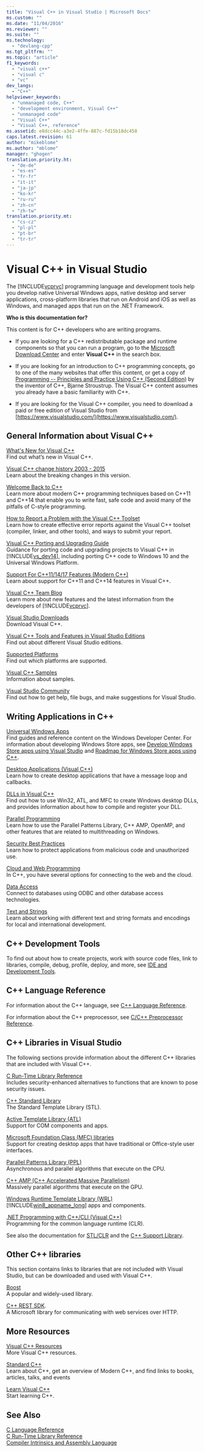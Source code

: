```yaml
---
title: "Visual C++ in Visual Studio | Microsoft Docs"
ms.custom: ""
ms.date: "11/04/2016"
ms.reviewer: ""
ms.suite: ""
ms.technology: 
  - "devlang-cpp"
ms.tgt_pltfrm: ""
ms.topic: "article"
f1_keywords: 
  - "visual c++"
  - "visual c"
  - "vc"
dev_langs: 
  - "C++"
helpviewer_keywords: 
  - "unmanaged code, C++"
  - "development environment, Visual C++"
  - "unmanaged code"
  - "Visual C++"
  - "Visual C++, reference"
ms.assetid: e8dcc44c-a3e2-4ffe-887c-fd15b18dc458
caps.latest.revision: 61
author: "mikeblome"
ms.author: "mblome"
manager: "ghogen"
translation.priority.ht: 
  - "de-de"
  - "es-es"
  - "fr-fr"
  - "it-it"
  - "ja-jp"
  - "ko-kr"
  - "ru-ru"
  - "zh-cn"
  - "zh-tw"
translation.priority.mt: 
  - "cs-cz"
  - "pl-pl"
  - "pt-br"
  - "tr-tr"
---
```

# Visual C++ in Visual Studio
The [!INCLUDE[vcprvc](build/includes/vcprvc_md.md)] programming language and development tools help you develop native Universal Windows apps, native desktop and server applications, cross-platform libraries that run on Android and iOS as well as Windows, and managed apps that run on the .NET Framework.  
  
 **Who is this documentation for?**  
  
 This content is for C++ developers who are writing programs.  
  
-   If you are looking for a C++ redistributable package and runtime components so that you can run a program, go to the [Microsoft Download Center](http://www.microsoft.com/en-us/download/) and enter **Visual C++** in the search box.  
  
-   If you are looking for an introduction to C++ programming concepts, go to one of the many websites that offer this content, or get a copy of [Programming -- Principles and Practice Using C++ (Second Edition)](http://stroustrup.com/Programming/) by the inventor of C++, Bjarne Stroustrup. The Visual C++ content assumes you already have a basic familiarity with C++.  
  
-   If you are looking for the Visual C++ compiler, you need to download a paid or free edition of Visual Studio from [https://www.visualstudio.com/](https://www.visualstudio.com/).  

## General Information about Visual C++  
 [What's New for Visual C++](what-s-new-for-visual-cpp-in-visual-studio.md)  
 Find out what’s new in Visual C++.  
  
 [Visual C++ change history 2003 - 2015](porting/visual-cpp-change-history-2003-2015.md)  
 Learn about the breaking changes in this version.  
  
 [Welcome Back to C++](cpp/welcome-back-to-cpp-modern-cpp.md)  
 Learn more about modern C++ programming techniques based on C++11 and C++14 that enable you to write fast, safe code and avoid many of the pitfalls of C-style programming.  
  
 [How to Report a Problem with the Visual C++ Toolset](how-to-report-a-problem-with-the-visual-cpp-toolset.md)  
 Learn how to create effective error reports against the Visual C++ toolset (compiler, linker, and other tools), and ways to submit your report.  
  
 [Visual C++ Porting and Upgrading Guide](porting/visual-cpp-porting-and-upgrading-guide.md)  
 Guidance for porting code and upgrading projects to Visual C++ in [!INCLUDE[vs_dev14](ide/includes/vs_dev14_md.md)], including porting C++ code to Windows 10 and the Universal Windows Platform.  
  
 [Support For C++11/14/17 Features (Modern C++)](cpp/support-for-cpp11-14-17-features-modern-cpp.md)  
 Learn about support for C++11 and C++14 features in Visual C++.  
  
 [Visual C++ Team Blog](http://blogs.msdn.com/b/vcblog/)  
 Learn more about new features and the latest information from the developers of [!INCLUDE[vcprvc](build/includes/vcprvc_md.md)].  
  
 [Visual Studio Downloads](http://go.microsoft.com/fwlink/?LinkId=235233)  
 Download Visual C++.  
  
 [Visual C++ Tools and Features in Visual Studio Editions](ide/visual-cpp-tools-and-features-in-visual-studio-editions.md)  
 Find out about different Visual Studio editions.  
  
 [Supported Platforms](supported-platforms-visual-cpp.md)  
 Find out which platforms are supported.  
  
 [Visual C++ Samples](visual-cpp-samples.md)  
 Information about samples.  
  
 [Visual Studio Community](http://go.microsoft.com/fwlink/?LinkId=235296)  
 Find out how to get help, file bugs, and make suggestions for Visual Studio.  
  
## Writing Applications in C++  
 [Universal Windows Apps](windows/universal-windows-apps-cpp.md)  
 Find guides and reference content on the Windows Developer Center. For information about developing Windows Store apps, see [Develop Windows Store apps using Visual Studio](http://go.microsoft.com/fwlink/p/?LinkId=248364) and [Roadmap for Windows Store apps using C++](http://go.microsoft.com/fwlink/p/?LinkId=244654).  
  
 [Desktop Applications (Visual C++)](windows/desktop-applications-visual-cpp.md)  
 Learn how to create desktop applications that have a message loop and callbacks.  
  
 [DLLs in Visual C++](build/dlls-in-visual-cpp.md)  
 Find out how to use Win32, ATL, and MFC to create Windows desktop DLLs, and provides information about how to compile and register your DLL.  
  
 [Parallel Programming](parallel/parallel-programming-in-visual-cpp.md)  
 Learn how to use the Parallel Patterns Library, C++ AMP, OpenMP, and other features that are related to multithreading on Windows.  
  
 [Security Best Practices](security/security-best-practices-for-cpp.md)  
 Learn how to protect applications from malicious code and unauthorized use.  
  
 [Cloud and Web Programming](cloud/cloud-and-web-programming-in-visual-cpp.md)  
 In C++, you have several options for connecting to the web and the cloud.  
  
 [Data Access](http://msdn.microsoft.com/Library/a9455752-39c4-4457-b14e-197772d3df0b)  
 Connect to databases using ODBC and other database access technologies.  
  
 [Text and Strings](text/text-and-strings-in-visual-cpp.md)  
 Learn about working with different text and string formats and encodings for local and international development.  
  
## C++ Development Tools  
 To find out about how to create projects, work with source code files, link to libraries, compile, debug, profile, deploy, and more, see [IDE and Development Tools](ide/ide-and-tools-for-visual-cpp-development.md).  
  
## C++ Language Reference  
 For information about the C++ language, see [C++ Language Reference](cpp/cpp-language-reference.md).  
  
 For information about the C++ preprocessor, see [C/C++ Preprocessor Reference](preprocessor/c-cpp-preprocessor-reference.md).  
  
## C++ Libraries in Visual Studio  
 The following sections provide information about the different C++ libraries that are included with Visual C++.  
  
 [C Run-Time Library Reference](c-runtime-library/c-run-time-library-reference.md)  
 Includes security-enhanced alternatives to functions that are known to pose security issues.  
  
 [C++ Standard Library](standard-library/cpp-standard-library-reference.md)  
 The Standard Template Library (STL).  
  
 [Active Template Library (ATL)](atl/atl-com-desktop-components.md)  
 Support for  COM components and apps.  
  
 [Microsoft Foundation Class (MFC) libraries](mfc/mfc-desktop-applications.md)  
 Support for creating desktop apps that have traditional or Office-style user interfaces.  
  
 [Parallel Patterns Library (PPL)](parallel/concrt/parallel-patterns-library-ppl.md)  
 Asynchronous and parallel algorithms that execute on the CPU.  
  
 [C++ AMP (C++ Accelerated Massive Parallelism)](parallel/amp/cpp-amp-cpp-accelerated-massive-parallelism.md)  
 Massively parallel algorithms that execute on the GPU.  
  
 [Windows Runtime Template Library (WRL)](http://msdn.microsoft.com/library/windows/apps/hh438466.aspx)  
 [!INCLUDE[win8_appname_long](build/includes/win8_appname_long_md.md)] apps and components.  
  
 [.NET Programming with C++/CLI (Visual C++)](dotnet/dotnet-programming-with-cpp-cli-visual-cpp.md)  
 Programming for the common language runtime (CLR).  
  
 See also the documentation for [STL/CLR](dotnet/stl-clr-library-reference.md) and the [C++ Support Library](dotnet/cpp-support-library.md).  
  
## Other C++ libraries  
 This section contains links to libraries that are not included with Visual Studio, but can be downloaded and used with Visual C++.  
  
 [Boost](http://www.boost.org/)  
 A popular and widely-used library.  
  
 [C++ REST SDK](http://casablanca.codeplex.com).  
 A Microsoft library for communicating with web services over HTTP.  
  
## More Resources  
 [Visual C++ Resources](http://msdn.microsoft.com/vstudio/hh386302.aspx)  
 More Visual C++ resources.  
  
 [Standard C++](http://isocpp.org/)  
 Learn about C++, get an overview of Modern C++, and find links to books, articles, talks, and events  
  
 [Learn Visual C++](http://msdn.microsoft.com/vstudio/hh386302.aspx)  
 Start learning C++.  
  
## See Also  
 [C Language Reference](c-language/c-language-reference.md)   
 [C Run-Time Library Reference](c-runtime-library/c-run-time-library-reference.md)   
 [Compiler Intrinsics and Assembly Language](intrinsics/compiler-intrinsics-and-assembly-language.md)